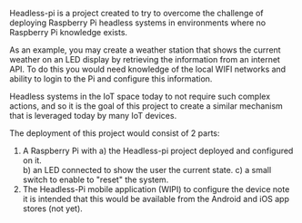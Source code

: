 Headless-pi is a project created to try to overcome the challenge of deploying Raspberry Pi headless systems in environments where no Raspberry Pi knowledge exists.

As an example, you may create a weather station that shows the current weather on an LED display by retrieving the information from an internet API.  To do this you would need knowledge of the local WIFI networks and ability to login to the Pi and configure this information.

Headless systems in the IoT space today to not require such complex actions, and so it is the goal of this project to create a similar mechanism that is leveraged today by many IoT devices.

The deployment of this project would consist of 2 parts:

1)  A Raspberry Pi with 
    a)  the Headless-pi project deployed and configured on it.  
    b)  an LED connected to show the user the current state.
    c)  a small switch to enable to "reset" the system.
2)  The Headless-Pi mobile application (WIPI) to configure the device
    note it is intended that this would be available from the Android and iOS app stores (not yet).
